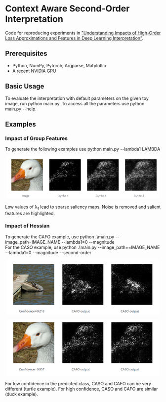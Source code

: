 Context Aware Second-Order Interpretation
=====================================

Code for reproducing experiments in ["Understanding Impacts of High-Order Loss Approximations and Features in Deep Learning Interpretation"](https://arxiv.org/abs/1902.00407).


## Prerequisites

- Python, NumPy, Pytorch, Argparse, Matplotlib
- A recent NVIDIA GPU

## Basic Usage

To evaluate the interpretation with default parameters on the given toy image, run python main.py. To access all the parameters use python main.py --help.

## Examples

### Impact of Group Features
<p>To generate the following examples use python main.py --lambda1 LAMBDA</p>

<div align = 'center'>
	<figure style='float: center; margin-left: 5px; margin-right: 5px;'>
		<img src = 'examples/sparsity_example.png' width = '1000px'>
	</figure>
</div>
Low values of &#955;<sub>1</sub> lead to sparse saliency maps. Noise is removed and salient features are highlighted.

### Impact of Hessian
To generate the CAFO example, use python .\main.py --image_path=IMAGE_NAME --lambda1=0 --magnitude <br>
For the CASO example, use python .\main.py --image_path==IMAGE_NAME --lambda1=0 --magnitude --second-order
<div align = 'center'>
	<figure style='float: center; margin-left: 5px; margin-right: 5px;'>
		<img src = 'examples/low_confidence_example.png' width = '750px'>
	</figure>
	<figure style='float: center; margin-left: 5px; margin-right: 5px;'>
		<img src = 'examples/high_confidence_example.png' width = '750px'>
	</figure>
</div>
For low confidence in the predicted class, CASO and CAFO can be very different (turtle example). For high confidence, CASO and CAFO are similar (duck example).
